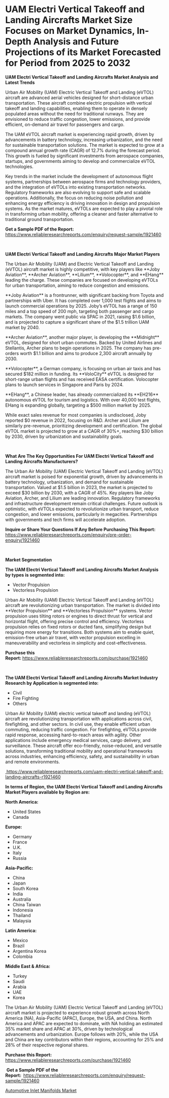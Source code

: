 <p><h1>UAM Electri Vertical Takeoff and Landing Aircrafts Market Size Focuses on Market Dynamics, In-Depth Analysis and Future Projections of its Market Forecasted for Period from 2025 to 2032</h1></p><p><strong>UAM Electri Vertical Takeoff and Landing Aircrafts Market Analysis and Latest Trends</strong></p>
<p><p>Urban Air Mobility (UAM) Electric Vertical Takeoff and Landing (eVTOL) aircraft are advanced aerial vehicles designed for short-distance urban transportation. These aircraft combine electric propulsion with vertical takeoff and landing capabilities, enabling them to operate in densely populated areas without the need for traditional runways. They are envisioned to reduce traffic congestion, lower emissions, and provide efficient, on-demand air travel for passengers and cargo.</p><p>The UAM eVTOL aircraft market is experiencing rapid growth, driven by advancements in battery technology, increasing urbanization, and the need for sustainable transportation solutions. The market is expected to grow at a compound annual growth rate (CAGR) of 12.7% during the forecast period. This growth is fueled by significant investments from aerospace companies, startups, and governments aiming to develop and commercialize eVTOL technologies.</p><p>Key trends in the market include the development of autonomous flight systems, partnerships between aerospace firms and technology providers, and the integration of eVTOLs into existing transportation networks. Regulatory frameworks are also evolving to support safe and scalable operations. Additionally, the focus on reducing noise pollution and enhancing energy efficiency is driving innovation in design and propulsion systems. As the market matures, eVTOLs are expected to play a pivotal role in transforming urban mobility, offering a cleaner and faster alternative to traditional ground transportation.</p></p>
<p><strong>Get a Sample PDF of the Report:&nbsp;</strong> <a href="https://www.reliableresearchreports.com/enquiry/request-sample/1921460?utm_campaign=2009&utm_medium=2&utm_source=Github&utm_content=ia&utm_term=24012025&utm_id=uam-electri-vertical-takeoff-and-landing-aircrafts">https://www.reliableresearchreports.com/enquiry/request-sample/1921460</a></p>
<p>&nbsp;</p>
<p><strong>UAM Electri Vertical Takeoff and Landing Aircrafts Major Market Players</strong></p>
<p><p>The Urban Air Mobility (UAM) and Electric Vertical Takeoff and Landing (eVTOL) aircraft market is highly competitive, with key players like **Joby Aviation**, **Archer Aviation**, **Lilium**, **Volocopter**, and **EHang** leading the charge. These companies are focused on developing eVTOLs for urban transportation, aiming to reduce congestion and emissions.</p><p>**Joby Aviation** is a frontrunner, with significant backing from Toyota and partnerships with Uber. It has completed over 1,000 test flights and aims to launch commercial operations by 2025. Joby’s eVTOL has a range of 150 miles and a top speed of 200 mph, targeting both passenger and cargo markets. The company went public via SPAC in 2021, raising $1.6 billion, and is projected to capture a significant share of the $1.5 trillion UAM market by 2040.</p><p>**Archer Aviation**, another major player, is developing the **Midnight** eVTOL, designed for short urban commutes. Backed by United Airlines and Stellantis, Archer plans to begin operations in 2025. The company has pre-orders worth $1.1 billion and aims to produce 2,300 aircraft annually by 2030.</p><p>**Volocopter**, a German company, is focusing on urban air taxis and has secured $182 million in funding. Its **VoloCity** eVTOL is designed for short-range urban flights and has received EASA certification. Volocopter plans to launch services in Singapore and Paris by 2024.</p><p>**EHang**, a Chinese leader, has already commercialized its **EH216** autonomous eVTOL for tourism and logistics. With over 40,000 test flights, EHang is expanding globally, targeting a $500 million market by 2025.</p><p>While exact sales revenue for most companies is undisclosed, Joby reported $0 revenue in 2022, focusing on R&D. Archer and Lilium are similarly pre-revenue, prioritizing development and certification. The global eVTOL market is projected to grow at a CAGR of 30%+, reaching $30 billion by 2030, driven by urbanization and sustainability goals.</p></p>
<p>&nbsp;</p>
<p><strong>What Are The Key Opportunities For UAM Electri Vertical Takeoff and Landing Aircrafts Manufacturers?</strong></p>
<p><p>The Urban Air Mobility (UAM) Electric Vertical Takeoff and Landing (eVTOL) aircraft market is poised for exponential growth, driven by advancements in battery technology, urbanization, and demand for sustainable transportation. Valued at $1.5 billion in 2023, the market is projected to exceed $30 billion by 2030, with a CAGR of 45%. Key players like Joby Aviation, Archer, and Lilium are leading innovation. Regulatory frameworks and infrastructure development remain critical challenges. Future outlook is optimistic, with eVTOLs expected to revolutionize urban transport, reduce congestion, and lower emissions, particularly in megacities. Partnerships with governments and tech firms will accelerate adoption.</p></p>
<p><strong>Inquire or Share Your Questions If Any Before Purchasing This Report:</strong> <a href="https://www.reliableresearchreports.com/enquiry/pre-order-enquiry/1921460?utm_campaign=2009&utm_medium=2&utm_source=Github&utm_content=ia&utm_term=24012025&utm_id=uam-electri-vertical-takeoff-and-landing-aircrafts">https://www.reliableresearchreports.com/enquiry/pre-order-enquiry/1921460</a></p>
<p>&nbsp;</p>
<p><strong>Market Segmentation</strong></p>
<p><strong>The UAM Electri Vertical Takeoff and Landing Aircrafts Market Analysis by types is segmented into:</strong></p>
<p><ul><li>Vector Propulsion</li><li>Vectorless Propulsion</li></ul></p>
<p><p>Urban Air Mobility (UAM) Electric Vertical Takeoff and Landing (eVTOL) aircraft are revolutionizing urban transportation. The market is divided into **Vector Propulsion** and **Vectorless Propulsion** systems. Vector propulsion uses tilting rotors or engines to direct thrust for vertical and horizontal flight, offering precise control and efficiency. Vectorless propulsion relies on fixed rotors or ducted fans, simplifying design but requiring more energy for transitions. Both systems aim to enable quiet, emission-free urban air travel, with vector propulsion excelling in maneuverability and vectorless in simplicity and cost-effectiveness.</p></p>
<p><strong>Purchase this Report:&nbsp;</strong><a href="https://www.reliableresearchreports.com/purchase/1921460?utm_campaign=2009&utm_medium=2&utm_source=Github&utm_content=ia&utm_term=24012025&utm_id=uam-electri-vertical-takeoff-and-landing-aircrafts">https://www.reliableresearchreports.com/purchase/1921460</a></p>
<p>&nbsp;</p>
<p><strong>The UAM Electri Vertical Takeoff and Landing Aircrafts Market Industry Research by Application is segmented into:</strong></p>
<p><ul><li>Civil</li><li>Fire Fighting</li><li>Others</li></ul></p>
<p><p>Urban Air Mobility (UAM) electric vertical takeoff and landing (eVTOL) aircraft are revolutionizing transportation with applications across civil, firefighting, and other sectors. In civil use, they enable efficient urban commuting, reducing traffic congestion. For firefighting, eVTOLs provide rapid response, accessing hard-to-reach areas with agility. Other applications include emergency medical services, cargo delivery, and surveillance. These aircraft offer eco-friendly, noise-reduced, and versatile solutions, transforming traditional mobility and operational frameworks across industries, enhancing efficiency, safety, and sustainability in urban and remote environments.</p></p>
<p><a href="https://www.reliableresearchreports.com/uam-electri-vertical-takeoff-and-landing-aircrafts-r1921460?utm_campaign=2009&utm_medium=2&utm_source=Github&utm_content=ia&utm_term=24012025&utm_id=uam-electri-vertical-takeoff-and-landing-aircrafts">&nbsp;https://www.reliableresearchreports.com/uam-electri-vertical-takeoff-and-landing-aircrafts-r1921460</a></p>
<p><strong>In terms of Region, the UAM Electri Vertical Takeoff and Landing Aircrafts Market Players available by Region are:</strong></p>
<p>
    <p> <strong> North America: </strong>
        <ul>
            <li>United States</li>
            <li>Canada</li>
        </ul>
        </p> 
    <p> <strong> Europe: </strong>
        <ul>
            <li>Germany</li>
            <li>France</li>
            <li>U.K.</li>
            <li>Italy</li>
            <li>Russia</li>
        </ul>
        </p> 
    <p> <strong> Asia-Pacific: </strong>
        <ul>
            <li>China</li>
            <li>Japan</li>
            <li>South Korea</li>
            <li>India</li>
            <li>Australia</li>
            <li>China Taiwan</li>
            <li>Indonesia</li>
            <li>Thailand</li>
            <li>Malaysia</li>
        </ul>
        </p> 
    <p> <strong> Latin America: </strong>
        <ul>
            <li>Mexico</li>
            <li>Brazil</li>
            <li>Argentina Korea</li>
            <li>Colombia</li>
        </ul>
        </p> 
    <p> <strong> Middle East & Africa: </strong>
        <ul>
            <li>Turkey</li>
            <li>Saudi</li>
            <li>Arabia</li>
            <li>UAE</li>
            <li>Korea</li>
        </ul>
    </p>
    </p>
<p><p>The Urban Air Mobility (UAM) Electric Vertical Takeoff and Landing (eVTOL) aircraft market is projected to experience robust growth across North America (NA), Asia-Pacific (APAC), Europe, the USA, and China. North America and APAC are expected to dominate, with NA holding an estimated 35% market share and APAC at 30%, driven by technological advancements and urbanization. Europe follows with 20%, while the USA and China are key contributors within their regions, accounting for 25% and 28% of their respective regional shares.</p></p>
<p><strong>Purchase this Report: </strong><a href="https://www.reliableresearchreports.com/purchase/1921460?utm_campaign=2009&utm_medium=2&utm_source=Github&utm_content=ia&utm_term=24012025&utm_id=uam-electri-vertical-takeoff-and-landing-aircrafts">https://www.reliableresearchreports.com/purchase/1921460</a></p>
<p>&nbsp;<strong>Get a Sample PDF of the Report:&nbsp;&nbsp;</strong><a href="https://www.reliableresearchreports.com/enquiry/request-sample/1921460?utm_campaign=2009&utm_medium=2&utm_source=Github&utm_content=ia&utm_term=24012025&utm_id=uam-electri-vertical-takeoff-and-landing-aircrafts">https://www.reliableresearchreports.com/enquiry/request-sample/1921460</a></p>
<p><strong></strong></p>
<p><p><a href="https://github.com/marloy8/Market-Research-Report-List-6/blob/main/automotive-inlet-manifolds-market.md?utm_campaign=2009&utm_medium=2&utm_source=Github&utm_content=ia&utm_term=24012025&utm_id=uam-electri-vertical-takeoff-and-landing-aircrafts">Automotive Inlet Manifolds Market</a></p></p>